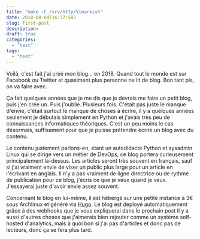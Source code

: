 ```yaml
---
title: "make -C /srv/http/Vimarkish"
date: 2018-08-04T16:37:58Z
slug: first-post
description: 
draft: true
categories:
  - "test"
tags:
  - "test"
---
```


Voilà, c'est fait j'ai créé mon blog... en 2018. Quand tout le monde est sur Facebook ou Twitter et quasiment plus personne ne lit de blog.
Bon tant pis, on va faire avec.


Ça fait quelques années que je me dis que je devrais me faire un petit blog, puis j'en crée un. Puis j'oublie. Plusieurs fois.
C'était pas juste le manque d'envie, c'était surtout le manque de choses à écrire, il y a quelques années seulement je débutais simplement en Python et j'avais très peu de connaissances informatiques théoriques.
C'est un peu moins le cas désormais, suffisament pour que je puisse prétendre écrire un blog avec du contenu.

Le contenu justement parlons-en, étant un autodidacte Python et sysadmin Linux qui se dirige vers un métier de DevOps, ce blog portera curieusement principalement là-dessus.
Les articles seront très souvent en français, sauf si j'ai vraiment envie de viser un public plus large pour un article en l'écrivant en anglais.
Il n'y a pas vraiment de ligne directrice ou de rythme de publication pour ce blog, j'écris ce que je veux quand je veux.
J'essayerai juste d'avoir envie assez souvent.

Concernant le blog en lui-même, il est hébergé sur une petite instance à 3€ sous Archlinux et généré via [Hugo](https://gohugo.io).
Le blog est deployé automatiquement grâce à des webhooks  que je vous expliquerai dans le prochain post
Il y a aussi d'autres choses que j'aimerais bien rajouter comme un système self-hosted d'analytics, mais à quoi bon si j'ai pas d'articles et donc pas de lecteurs, donc ça se fera plus tard.
